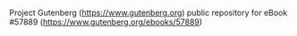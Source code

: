 Project Gutenberg (https://www.gutenberg.org) public repository for
eBook #57889 (https://www.gutenberg.org/ebooks/57889)
